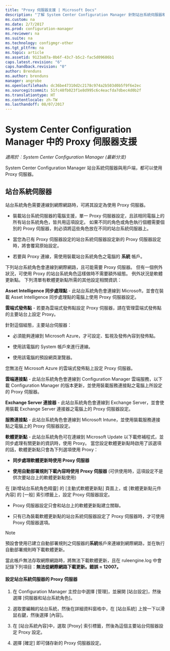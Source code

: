 ```yaml
---
title: "Proxy 伺服器支援 | Microsoft Docs"
description: "了解 System Center Configuration Manager 針對站台系統伺服器和用戶端所使用之 Proxy 伺服器的支援。"
ms.custom: na
ms.date: 2/7/2017
ms.prod: configuration-manager
ms.reviewer: na
ms.suite: na
ms.technology: configmgr-other
ms.tgt_pltfrm: na
ms.topic: article
ms.assetid: 9123a87a-0b6f-43c7-b5c2-fac5d09686b1
caps.latest.revision: "6"
caps.handback.revision: "0"
author: Brenduns
ms.author: brenduns
manager: angrobe
ms.openlocfilehash: dc36be47310d2c2178c974a2b503d0b5f9f6e2ec
ms.sourcegitcommit: 51fc48fb023f1e8d995c6c4eacfda7dbec4d0b2f
ms.translationtype: HT
ms.contentlocale: zh-TW
ms.lasthandoff: 08/07/2017
---
```

# <a name="proxy-server-support-in-system-center-configuration-manager"></a>System Center Configuration Manager 中的 Proxy 伺服器支援

*適用於︰System Center Configuration Manager (最新分支)*

System Center Configuration Manager 站台系統伺服器與用戶端，都可以使用 Proxy 伺服器。  

## <a name="site-system-servers"></a>站台系統伺服器  
站台系統角色需要連線到網際網路時，可將其設定為使用 Proxy 伺服器。  

-   裝載站台系統伺服器的電腦支援，單一 Proxy 伺服器設定，且該相同電腦上的所有站台系統角色，皆共用這項設定。 如果不同的角色或角色執行個體需要個別的 Proxy 伺服器，則必須將這些角色放在不同的站台系統伺服器上。  

-   當您為已有 Proxy 伺服器設定的站台系統伺服器設定新的 Proxy 伺服器設定時，將會覆寫原始設定。  

-   若要與 Proxy 連線，需使用裝載站台系統角色之電腦的 **系統** 帳戶。  

下列站台系統角色會連線到網際網路，且可能需要 Proxy 伺服器。  但有一個例外狀況，可使用 Proxy 的站台系統角色這樣做時不需要額外組態。 例外狀況是軟體更新點。 下列清單有軟體更新點所需的其他設定相關資訊：  

**Asset Intelligence 同步處理點** - 此站台系統角色會連線到 Microsoft，並會在裝載 Asset Intelligence 同步處理點的電腦上使用 Proxy 伺服器設定。  

**雲端式發佈點** - 若要為雲端式發佈點設定 Proxy 伺服器，請在管理雲端式發佈點的主要站台上設定 Proxy。  

針對這個組態，主要站台伺服器：  

-   必須能夠連線到 Microsoft Azure，才可設定、監視及發佈內容到發佈點。  

-   使用該電腦的 System 帳戶來進行連線。  

-   使用該電腦的預設網頁瀏覽器。  

您無法在 Microsoft Azure 的雲端式發佈點上設定 Proxy 伺服器。  

**雲端連接點** - 此站台系統角色會連線到 Configuration Manager 雲端服務，以下載 Configuration Manager 的版本更新，並使用裝載服務連接點之電腦上所設定的 Proxy 伺服器。  

**Exchange Server 連接器** - 此站台系統角色會連線到 Exchange Server，並會使用裝載 Exchange Server 連接器之電腦上的 Proxy 伺服器設定。  

**服務連接點** - 此站台系統角色會連線到 Microsoft Intune，並使用裝載服務連接點之電腦上的 Proxy 伺服器設定。  

**軟體更新點** - 此站台系統角色可在連線到 Microsoft Update 以下載修補程式，並同步處理有關更新的資訊時，使用 Proxy。 當您設定軟體更新點時啟用了該選項的話，軟體更新點只會為下列選項使用 Proxy：  

-   **同步處理軟體更新時使用 Proxy 伺服器**  

-   **使用自動部署規則下載內容時使用 Proxy 伺服器** (可供使用時，這項設定不是供次要站台上的軟體更新點使用)  

在 [新增站台系統角色精靈] 的 [主動式軟體更新點] 頁面上，或 [軟體更新點元件內容] 的 [一般] 索引標籤上，設定 Proxy 伺服器設定。  

-   Proxy 伺服器設定只會和站台上的軟體更新點建立關聯。  

-   只有已為裝載軟體更新點的站台系統伺服器設定了 Proxy 伺服器時，才可使用 Proxy 伺服器選項。  

> [!NOTE]  
>  預設會使用已建立自動部署規則之伺服器的**系統**帳戶來連線到網際網路，並在執行自動部署規則時下載軟體更新。  
>   
>  當此帳戶無法存取網際網路時，將無法下載軟體更新，且在 ruleengine.log 中會記錄下列項目：**無法從網際網路下載更新。錯誤 = 12007。**  

#### <a name="to-set-up-the-proxy-server-for-a-site-system-server"></a>設定站台系統伺服器的 Proxy 伺服器  

1.  在 Configuration Manager 主控台中選擇 [管理]，並展開 [站台設定]，然後選擇 [伺服器和站台系統角色]。  

2.  選取要編輯的站台系統，然後在詳細資料窗格中，在 [站台系統] 上按一下以滑鼠右鍵，然後選擇 [內容]。  

3.  在 [站台系統內容]中，選取 [Proxy] 索引標籤，然後為這個主要站台伺服器設定 Proxy 設定。  

4.  選擇 [確定] 即可儲存新的 Proxy 伺服器設定。  
